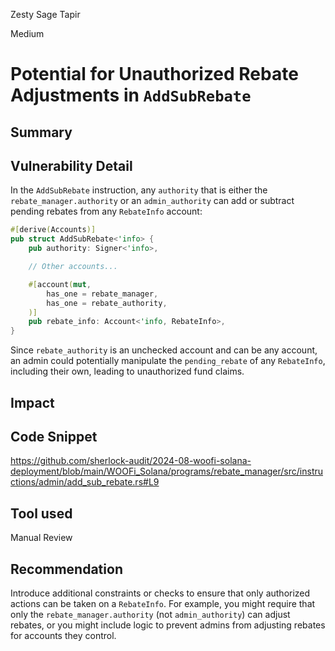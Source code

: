 Zesty Sage Tapir

Medium

# Potential for Unauthorized Rebate Adjustments in `AddSubRebate`

## Summary

## Vulnerability Detail

In the `AddSubRebate` instruction, any `authority` that is either the `rebate_manager.authority` or an `admin_authority` can add or subtract pending rebates from any `RebateInfo` account:

```rust
#[derive(Accounts)]
pub struct AddSubRebate<'info> {
    pub authority: Signer<'info>,

    // Other accounts...

    #[account(mut,
        has_one = rebate_manager,
        has_one = rebate_authority,
    )]
    pub rebate_info: Account<'info, RebateInfo>,
}
```

Since `rebate_authority` is an unchecked account and can be any account, an admin could potentially manipulate the `pending_rebate` of any `RebateInfo`, including their own, leading to unauthorized fund claims.

## Impact

## Code Snippet

https://github.com/sherlock-audit/2024-08-woofi-solana-deployment/blob/main/WOOFi_Solana/programs/rebate_manager/src/instructions/admin/add_sub_rebate.rs#L9

## Tool used

Manual Review

## Recommendation
Introduce additional constraints or checks to ensure that only authorized actions can be taken on a `RebateInfo`. For example, you might require that only the `rebate_manager.authority` (not `admin_authority`) can adjust rebates, or you might include logic to prevent admins from adjusting rebates for accounts they control.
